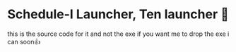 # Schedule-I Launcher, Ten launcher 🤖
this is the source code for it and not the exe if you want me to drop the exe i can soon👍
